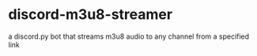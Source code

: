# discord-m3u8-streamer
a discord.py bot that streams m3u8 audio to any channel from a specified link
